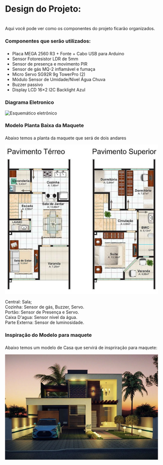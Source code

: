 # Design do Projeto: <h1>

  Aqui você pode ver como os componentes do projeto ficarão organizados.

### Componentes que serão utilizados: <h3>
 
 - Placa MEGA 2560 R3 + Fonte + Cabo USB para Arduino
 - Sensor Fotoresistor LDR de 5mm 
 - Sensor de presença e movimento PIR
 - Sensor de gás MQ-2 inflamável e fumaça
 - Micro Servo SG92R 9g TowerPro (2)
 - Módulo Sensor de Umidade/Nível Água Chuva
 - Buzzer passivo
 - Display LCD 16×2 I2C Backlight Azul
  
  ### Diagrama Eletronico
  ![Esquemático eletrônico](https://github.com/ElisaAnes/Projeto-Domotica/blob/main/ESQUEM%C3%81TICO_PI_ATUAL.png)
  <br />
  
  
### Modelo Planta Baixa da Maquete <h3>
  Abaixo temos a planta da maquete que será de dois andares
  
![Planta Baixa](https://github.com/ElisaAnes/Projeto-Domotica/blob/main/Plantas-de-Casas-de-Dois-Andares.jpg)
  
  Central: Sala; <br />
  Cozinha: Sensor de gás, Buzzer, Servo. <br />
  Portão: Sensor de Presença e Servo. <br />
  Caixa D'agua: Sensor nível da água. <br />
  Parte Externa: Sensor de luminosidade. <br />
  
   ### Inspiração do Modelo para maquete <h3>
  Abaixo temos um modelo de Casa que servirá de inspriração para maquete:
  
![Modelo Casa](https://github.com/ElisaAnes/Projeto-Domotica/blob/main/Plantas-de-Casas-de-Dois-Andares%20(1).jpg)
  <br />
 
  
